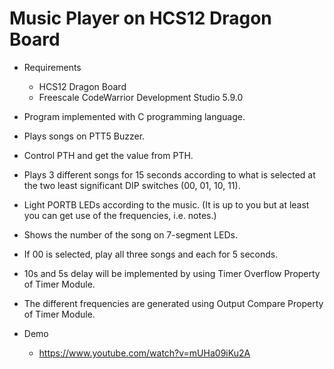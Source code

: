 # Music Player on HCS12 Dragon Board

  - Requirements
    - HCS12 Dragon Board
    - Freescale CodeWarrior Development Studio 5.9.0
    
  - Program implemented with C programming language. 
  - Plays songs on PTT5 Buzzer.
  - Control PTH and get the value from PTH.
  - Plays 3 different songs for 15 seconds according to what is selected at the two least significant DIP switches (00, 01, 10, 11).
  - Light PORTB LEDs according to the music. (It is up to you but at least you can get use of the frequencies, i.e. notes.)
  - Shows the number of the song on 7-segment LEDs.
  - If 00 is selected, play all three songs and each for 5 seconds.
  - 10s and 5s delay will be implemented by using Timer Overflow Property of Timer Module.
  - The different frequencies are generated using Output Compare Property of Timer Module.
  
  
  - Demo 
    - https://www.youtube.com/watch?v=mUHa09iKu2A
